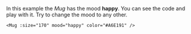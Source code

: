 In this example the _Mug_ has the mood <b>happy</b>. You can see the code and play with it. Try to change the mood to any other.

```
<Mug :size="170" mood="happy" color="#A6E191" />
```
